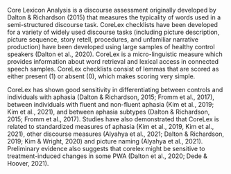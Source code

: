 Core Lexicon Analysis is a discourse assessment originally developed by Dalton & Richardson (2015) that measures the typicality of words used in a semi-structured discourse task. CoreLex checklists have been developed for a variety of widely used discourse tasks (including picture description, picture sequence, story retell, procedures, and unfamiliar narrative production) have been developed using large samples of healthy control speakers (Dalton et al., 2020). CoreLex is a micro-linguistic measure which provides information about word retrieval and lexical access in connected speech samples. CoreLex checklists consist of lemmas that are scored as either present (1) or absent (0), which makes scoring very simple.

CoreLex has shown good sensitivity in differentiating between controls and individuals with aphasia (Dalton & Richardson, 2015; Fromm et al., 2017), between individuals with fluent and non-fluent aphasia (Kim et al., 2019; Kim et al., 2021), and between aphasia subtypes (Dalton & Richardson, 2015; Fromm et al., 2017). Studies have also demonstrated that CoreLex is related to standardized measures of aphasia (Kim et al., 2019, Kim et al., 2021), other discourse measures (Alyahya et al., 2021; Dalton & Richardson, 2019; Kim & Wright, 2020) and picture naming (Alyahya et al., 2021). Preliminary evidence also suggests that corelex might be sensitive to treatment-induced changes in some PWA (Dalton et al., 2020; Dede & Hoover, 2021).



